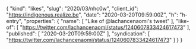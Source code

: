 {
  "kind": "likes",
  "slug": "2020/03/nhc0w",
  "client_id": "https://indigenous.realize.be",
  "date": "2020-03-20T09:59:00Z",
  "h": "h-entry",
  "properties": {
    "name": [
      "Like of @lachancenaomi's tweet"
    ],
    "like-of": [
      "https://twitter.com/lachancenaomi/status/1240607833424617473"
    ],
    "published": [
      "2020-03-20T09:59:00Z"
    ],
    "syndication": [
      "https://twitter.com/lachancenaomi/status/1240607833424617473"
    ]
  }
}
